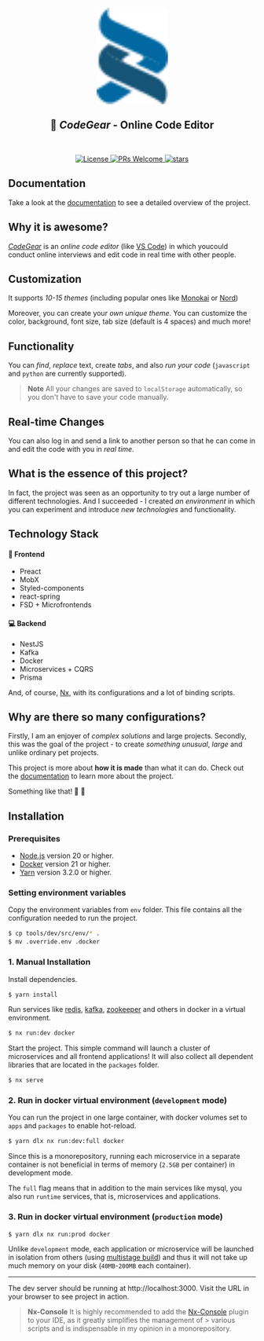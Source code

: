 <p align="center">
  <img src="https://github.com/Gearonix/code-gear/blob/master/apps/docs/public/logo.svg" width="145" align="center" alt="Code-Gear" style="max-width: 100%;" />
  <h2 align="center">
    🚀 <em>CodeGear</em> -  Online Code Editor
  </h2>
</p>
<br/>
<p align="center">
  <a href="https://gearonixx.com/code-gear/docs" rel="nofollow">
    <img src="https://img.shields.io/github/license/Gearonix/code-gear" alt="License">
  </a>
  <a href="https://gearonixx.com/code-gear/docs" rel="nofollow">
    <img src="https://img.shields.io/badge/PRs-welcome-brightgreen.svg" alt="PRs Welcome">
  </a>
  <a href="https://gearonixx.com/code-gear/docs" rel="nofollow">
    <img src="https://img.shields.io/github/stars/Gearonix/code-gear" alt="stars">
  </a>
</p>

## Documentation

Take a look at the [documentation](https://gearonixx.com/code-gear/docs/) to see a detailed overview of the project.

## Why it is awesome?

[*CodeGear*](https://github.com/Gearonix/code-gear) is an *online code editor* (like [VS Code](https://code.visualstudio.com/)) 
in which youcould conduct online interviews and edit code in real time with other people.

## Customization

It supports *10-15 themes* (including popular ones like [Monokai](https://monokai.pro/) or [Nord](https://www.nordtheme.com/))

Moreover, you can create your *own unique theme*.
You can customize the color, background, font size, tab size (default is 4 spaces) and much more!

## Functionality

You can *find*, *replace* text, create *tabs*,
and also *run your code* (`javascript` and `python` are currently supported).

> **Note**
> All your changes are saved to `localStorage` automatically,
> so you don't have to save your code manually.

## Real-time Changes

You can also log in and send a link to another person so that he can come in and edit the code with you in *real time*.

## What is the essence of this project?

In fact, the project was seen as an opportunity to try out a large number of different technologies.
And I succeeded - I created *an environment* in which you can experiment and introduce *new technologies* and functionality.

## Technology Stack

#### 🌟 Frontend
- Preact
- MobX
- Styled-components
- react-spring
- FSD + Microfrontends

#### 💻 Backend
- NestJS
- Kafka
- Docker
- Microservices + CQRS
- Prisma

And, of course, [Nx](https://nx.dev/), with its configurations and a lot of binding scripts.

## Why are there so many configurations?

Firstly, I am an enjoyer of *complex solutions* and large projects.
Secondly, this was the goal of the project - to create *something unusual*, *large* and unlike ordinary pet projects. 

This project is more about **how it is made** than what it can do.
Check out the [documentation](https://gearonixx.com/code-gear/docs/) to learn more about the project.

Something like that! 🚀 💫

## Installation

### Prerequisites

- [Node.js](https://nodejs.org/en/download/package-manager) version 20 or higher.
- [Docker](https://docs.docker.com/engine/install/ubuntu/) version 21 or higher.
- [Yarn](https://github.com/yarnpkg/berry) version 3.2.0 or higher.

### Setting environment variables

Copy the environment variables from `env` folder. This file contains all the 
configuration needed to run the project.

```sh
$ cp tools/dev/src/env/* .
$ mv .override.env .docker
```

### 1. Manual Installation

Install dependencies.

```sh [yarn]
$ yarn install
```

Run services like [redis](https://redis.io/),
[kafka](https://kafka.apache.org/), [zookeeper](https://zookeeper.apache.org/) and others in docker in a virtual environment.

```sh [yarn]
$ nx run:dev docker
```

Start the project. This simple command will launch a cluster of microservices and all frontend applications! It will also collect all dependent libraries that are located in the `packages` folder.

```sh [yarn]
$ nx serve
```

### 2. Run in docker virtual environment (`development` mode)

You can run the project in one large container, with docker volumes set to `apps` and `packages` to enable hot-reload.

```sh [yarn]
$ yarn dlx nx run:dev:full docker
```

Since this is a monorepository, running each microservice in a separate container is not beneficial in terms of memory (`2.5GB` per container) in development mode.

The `full` flag means that in addition to the main services like mysql, you also run `runtime` services, that is, microservices and applications.

### 3. Run in docker virtual environment (`production` mode)

```sh [yarn]
$ yarn dlx nx run:prod docker
```

Unlike `development` mode, each application or microservice will be launched in isolation from others 
(using [multistage build](https://docs.docker.com/build/building/multi-stage/)) and thus it will not take 
up much memory on your disk (`40MB`-`200MB` each container).

---

The dev server should be running at http://localhost:3000. 
Visit the URL in your browser to see project in action.

> **Nx-Console**
> It is highly recommended to add the [Nx-Console](https://nx.dev/recipes/nx-console) plugin to your IDE,
> as it greatly simplifies the management of > various 
> scripts and is indispensable in my opinion in a monorepository.
